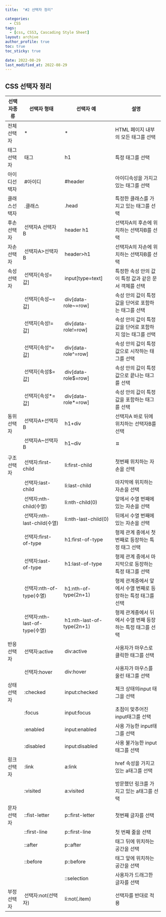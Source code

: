 ```yaml
---
title:  "#2 선택자 정리"

categories:
  - CSS
tags:
  - [css, CSS3, Cascading Style Sheet]
layout: archive
author_profile: true
toc: true
toc_sticky: true
 
date: 2022-08-29
last_modified_at: 2022-08-29
---
```



## CSS 선택자 정리

| 선택자종류 |  선택자 형태 | 선택자 예  | 설명  |
| --- | --- | --- | --- |
| 전체선택자 |  *  |  *  | HTML 페이지 내부의 모든 태그를 선택  |
| 태그선택자 |  태그 |  h1  | 특정 태그를 선택 |
| 아이디선택자 |  #아이디 |  #header  | 아이디속성을 가지고 있는 태그를 선택 |
| 클래스선택자 |  .클래스 |  .head  | 특정한 클래스를 가지고 있는 태그를 선택  |
| 후손선택자 |  선택자A 선택자B |  header h1  | 선택자A의 후손에 위치하는 선택자B를 선택 |
| 자손선택자 |  선택자A>선택자B |  header>h1 | 선택자A의 자손에 위치하는 선택자B를 선택 |
| 속성선택자 |  선택자[속성=값] |  input[type=text]  | 특정한 속성 안의 값이 특정 값과 같은 문서 객체를 선택 |
|  |  선택자[속성~=값] |  div[data-role~=row] | 속성 안의 값이 특정 값을 단어로 포함하는 태그를 선택 |
|  |  선택자[속성!=값] |  div[data-role!=row] | 속성 안의 값이 특정 값을 단어로 포함하지 않는 태그를 선택 |
|  |  선택자[속성^=값]  |  div[data-role^=row] | 속성 안의 값이 특정 값으로 시작하는 태그를 선택 |
|  |  선택자[속성$=값]  |  div[data-role$=row] | 속성 안의 값이 특정 값으로 끝나는 태그를 선택 |
|  |  선택자[속성*=값] |  div[data-role*=row] | 속성 안의 값이 특정 값을 포함하는 태그를 선택 |
| 동위선택자 |  선택자A+선택자B |  h1+div  | 선택자A 바로 뒤에 위치하는 선택자B를 선택 |
|  |  선택자A~선택자B |  h1~div | ㅍ |
|  |  |  |  |
| 구조 선택자 |  선택자:first-child |  li:first-child | 첫번째 위치하는 자손을 선택 |
|  |  선택자:last-child |  li:last-child | 마지막에 위치하는 자손을 선택 |
|  |  선택자:nth-child(수열) |  li:nth-child(0) | 앞에서 수열 번째에 있는 자손을 선택 |
|  |  선택자:nth-last-child(수열) |  li:nth-last-child(0) | 뒤에서 수열 번째에 있는 자손을 선택 |
|  |  선택자:first-of-type |  h1:first-of-type | 형제 관계 중에서 첫번째로 등장하는 특정 태그 선택 |
|  |  선택자:last-of-type |  h1:last-of-type | 형제 관계 중에서 마지막으로 등장하는 특정 태그를 선택 |
|  |  선택자:nth-of-type(수열) |  h1:nth-of-type(2n+1) | 형제 관계중에서 앞에서 수열 번째로 등장하는 특정 태그를 선택 |
|  |  선택자:nth-last-of-type(수열) |  h1:nth-last-of-type(2n+1) | 형제 관계중에서 뒤에서 수열 번째 등장하는 특정 태그를 선택 |
| 반응선택자 |  선택자:active |  div:active  | 사용자가 마우스로 클릭한 태그를 선택 |
|  |  선택자:hover |  div:hover | 사용자가 마우스를 올린 태그를 선택 |
| 상태선택자 |  :checked  |  input:checked  | 체크 상태의input 태그을 선택  |
|  |  :focus |  input:focus | 초점이 맞추어진 input태그를 선택 |
|  |  :enabled |  input:enabled | 사용 가능한 input태그를 선택 |
|  |  :disabled |  input:disabled | 사용 불가능한 input태그를 선택 |
| 링크선택자 |  :link |  a:link | href 속성을 가지고 있는 a태그를 선택 |
|  |  :visited |  a:visited | 방문했던 링크를 가지고 있는 a태그를 선택 |
| 문자선택자 |  ::fist-letter |  p::first-letter | 첫번째 글자를 선택 |
|  |  ::first-line |  p::first-line | 첫 번째 줄을 선택  |
|  |  ::after |  p::after | 태그 뒤에 위치하는 공간을 선택 |
|  |  ::before |  p::before | 태그 앞에 위치하는 공간을 선택 |
|  |  |  ::selection | 사용자가 드래그한 글자를 선택 |
| 부정선택자 |  선택자:not(선택자) |  li:not(.item) | 선택자를 반대로 적용 |